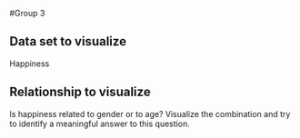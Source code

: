 #Group 3

## Data set to visualize

Happiness

## Relationship to visualize

Is happiness related to gender or to age? Visualize the combination and try to identify a meaningful answer to this question.
